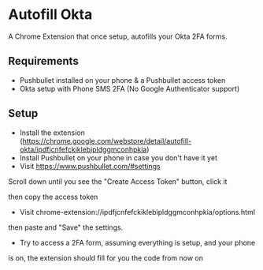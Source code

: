 # Autofill Okta

A Chrome Extension that once setup, autofills your Okta 2FA forms.

## Requirements

* Pushbullet installed on your phone & a Pushbullet access token
* Okta setup with Phone SMS 2FA (No Google Authenticator support)

## Setup

* Install the extension (https://chrome.google.com/webstore/detail/autofill-okta/ipdfjcnfefckiklebipldggmconhpkia)
* Install Pushbullet on your phone in case you don't have it yet
* Visit https://www.pushbullet.com/#settings

Scroll down until you see the "Create Access Token" button, click it

then copy the access token

* Visit chrome-extension://ipdfjcnfefckiklebipldggmconhpkia/options.html

then paste and "Save" the settings.

* Try to access a 2FA form, assuming everything is setup, and your phone

is on, the extension should fill for you the code from now on
